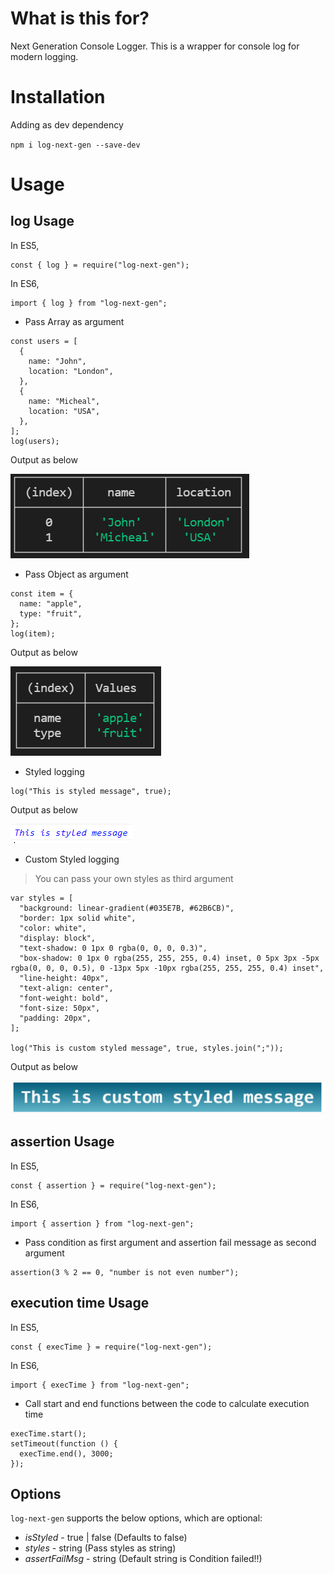 # What is this for?

Next Generation Console Logger. This is a wrapper for console log for modern logging.

# Installation

Adding as dev dependency

`npm i log-next-gen --save-dev`

# Usage

## log Usage

In ES5,

```
const { log } = require("log-next-gen");
```

In ES6,

```
import { log } from "log-next-gen";
```

- Pass Array as argument

```
const users = [
  {
    name: "John",
    location: "London",
  },
  {
    name: "Micheal",
    location: "USA",
  },
];
log(users);
```
Output as below

![alt text](https://github.com/kashyapkaki/log-next-gen/blob/master/output/ArrayOutput.PNG?raw=true)

- Pass Object as argument

```
const item = {
  name: "apple",
  type: "fruit",
};
log(item);
```
Output as below

![alt text](https://github.com/kashyapkaki/log-next-gen/blob/master/output/ObjectCapture.PNG?raw=true)

- Styled logging

```
log("This is styled message", true);
```
Output as below

![alt text](https://github.com/kashyapkaki/log-next-gen/blob/master/output/StyledMsg.PNG?raw=true)

- Custom Styled logging

> You can pass your own styles as third argument

```
var styles = [
  "background: linear-gradient(#035E7B, #62B6CB)",
  "border: 1px solid white",
  "color: white",
  "display: block",
  "text-shadow: 0 1px 0 rgba(0, 0, 0, 0.3)",
  "box-shadow: 0 1px 0 rgba(255, 255, 255, 0.4) inset, 0 5px 3px -5px rgba(0, 0, 0, 0.5), 0 -13px 5px -10px rgba(255, 255, 255, 0.4) inset",
  "line-height: 40px",
  "text-align: center",
  "font-weight: bold",
  "font-size: 50px",
  "padding: 20px",
];

log("This is custom styled message", true, styles.join(";"));
```
Output as below

![alt text](https://github.com/kashyapkaki/log-next-gen/blob/master/output/customStyleMsg.PNG?raw=true)

## assertion Usage

In ES5,

```
const { assertion } = require("log-next-gen");
```

In ES6,

```
import { assertion } from "log-next-gen";
```

- Pass condition as first argument and assertion fail message as second argument

```
assertion(3 % 2 == 0, "number is not even number");
```

## execution time Usage

In ES5,

```
const { execTime } = require("log-next-gen");
```

In ES6,

```
import { execTime } from "log-next-gen";
```

- Call start and end functions between the code to calculate execution time

```
execTime.start();
setTimeout(function () {
  execTime.end(), 3000;
});
```

## Options

`log-next-gen` supports the below options, which are optional:

- _isStyled_ - true | false (Defaults to false)
- _styles_ - string (Pass styles as string)
- _assertFailMsg_ - string (Default string is Condition failed!!)

